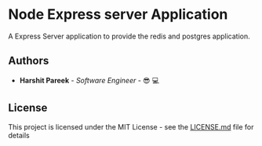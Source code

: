# Node Express server Application 

A Express Server application to provide the redis and postgres application. 

## Authors

* **Harshit Pareek** - *Software Engineer* - :sunglasses: :computer:

## License

This project is licensed under the MIT License - see the [LICENSE.md](LICENSE.md) file for details